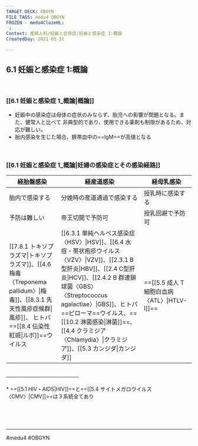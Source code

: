 ```yaml
---
TARGET DECK: OBGYN
FILE TAGS: medu4 OBGYN
FROZEN - medu4ClozeHL:
 : 
Context: 産婦人科/妊娠と合併症/妊娠と感染症 1:概論
CreatedDay: 2021-05-31

---
```


## 6.1 妊娠と感染症 1:概論


<br>

### [[6.1 妊娠と感染症 1_概論|概論]]
* 妊娠中の感染症は母体の症状のみならず、胎児への影響が問題となる。また、健常人と比べて 非典型的であり、使用できる薬剤も制限があるため、対応が難しい。
* 胎内感染を生じた場合、臍帯血中の==IgM==が高値となる
<!--ID: 1622523510603-->

<br>


### [[6.1 妊娠と感染症 1_概論|妊婦の感染症とその感染経路]]
|経胎盤感染|経産道感染|経母乳感染|
|---|---|---|
|胎内で感染する|分娩時の産道通過で感染する|授乳時に感染する|
|予防は難しい|帝王切開で予防可|授乳回避で予防可|
|[[7.8.1 トキソプラズマ\|トキソプラズマ]]、[[4.6 梅毒〈Treponema pallidum〉\|梅毒]]、[[8.3.1 先天性風疹症候群\|風疹]]、 ヒトパ==[[8.4 伝染性紅斑\|ルボ]]==ウイルス|[[6.3.1 単純ヘルペス感染症〈HSV〉\|HSV]]、[[6.4 水痘・帯状疱疹ウイルス〈VZV〉\|VZV]]、[[2.3.1 B型肝炎\|HBV]]、[[2.4 C型肝炎\|HCV]]、[[2.4.2 B 群連鎖球菌〈GBS〉〈Streptococcus agalactiae〉\|GBS]]、ヒトパ==ピローマ==ウイルス、==[[10.2 淋菌感染\|淋菌]]==、[[4.4 クラミジア〈Chlamydia〉\|クラミジア]]、[[5.3 カンジダ\|カンジダ]]| ==[[5.5 成人 T 細胞白血病〈ATL〉\|HTLV-Ⅰ]]==|
#### ＿＿＿＿＿＿＿＿＿＿＿＿＿＿
\* ==[[5.1 HIV・AIDS|HIV]]==と==[[5.4 サイトメガロウイルス〈CMV〉|CMV]]==は３系統全てあり
<!--ID: 1622523510609-->




<br><br><br>

---
#medu4 #OBGYN 
